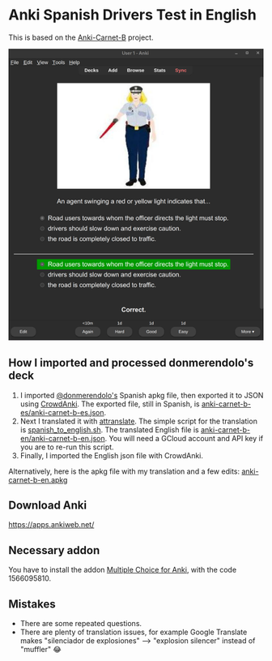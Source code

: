# Anki Spanish Drivers Test in English

This is based on the [Anki-Carnet-B](https://github.com/donmerendolo/anki-carnet-B) project.

![Preview](preview.png)

## How I imported and processed donmerendolo's deck

1. I imported [@donmerendolo's](https://github.com/donmerendolo) Spanish apkg file, then exported it to JSON using [CrowdAnki](https://ankiweb.net/shared/info/1788670778). The exported file, still in Spanish, is [anki-carnet-b-es/anki-carnet-b-es.json](anki-carnet-b-es/anki-carnet-b-es.json).
1. Next I translated it with [attranslate](https://github.com/fkirc/attranslate). The simple script for the translation is [spanish_to_english.sh](spanish_to_english.sh). The translated English file is [anki-carnet-b-en/anki-carnet-b-en.json](anki-carnet-b-en/anki-carnet-b-en.json). You will need a GCloud account and API key if you are to re-run this script.
1. Finally, I imported the English json file with CrowdAnki.

Alternatively, here is the apkg file with my translation and a few edits:
[anki-carnet-b-en.apkg](https://github.com/bike-bill/anki-carnet-B-english/raw/master/anki-carnet-b-en.apkg)

## Download Anki

<https://apps.ankiweb.net/>

## Necessary addon

You have to install the addon [Multiple Choice for Anki](https://ankiweb.net/shared/info/1566095810), with the code 1566095810.

## Mistakes

- There are some repeated questions.
- There are plenty of translation issues, for example Google Translate makes "silenciador de explosiones" --> "explosion silencer" instead of "muffler" :joy:
